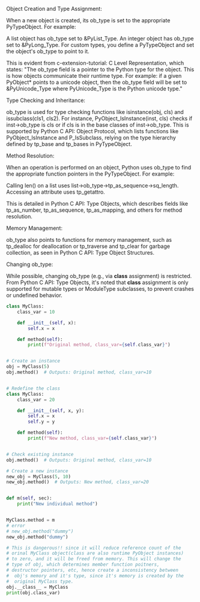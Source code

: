 Object Creation and Type Assignment:

When a new object is created, its ob_type is set to the appropriate PyTypeObject. For example:

A list object has ob_type set to &PyList_Type.
An integer object has ob_type set to &PyLong_Type.
For custom types, you define a PyTypeObject and set the object's ob_type to point to it.


This is evident from c-extension-tutorial: C Level Representation, which states: "The ob_type field is a pointer to the Python type for the object. This is how objects communicate their runtime type. For example: if a given PyObject* points to a unicode object, then the ob_type field will be set to &PyUnicode_Type where PyUnicode_Type is the Python unicode type."


Type Checking and Inheritance:

ob_type is used for type checking functions like isinstance(obj, cls) and issubclass(cls1, cls2). For instance, PyObject_IsInstance(inst, cls) checks if inst->ob_type is cls or if cls is in the base classes of inst->ob_type.
This is supported by Python C API: Object Protocol, which lists functions like PyObject_IsInstance and P_IsSubclass, relying on the type hierarchy defined by tp_base and tp_bases in PyTypeObject.


Method Resolution:

When an operation is performed on an object, Python uses ob_type to find the appropriate function pointers in the PyTypeObject. For example:

Calling len() on a list uses list->ob_type->tp_as_sequence->sq_length.
Accessing an attribute uses tp_getattro.


This is detailed in Python C API: Type Objects, which describes fields like tp_as_number, tp_as_sequence, tp_as_mapping, and others for method resolution.


Memory Management:

ob_type also points to functions for memory management, such as tp_dealloc for deallocation or tp_traverse and tp_clear for garbage collection, as seen in Python C API: Type Object Structures.


Changing ob_type:

While possible, changing ob_type (e.g., via __class__ assignment) is restricted. From Python C API: Type Objects, it's noted that __class__ assignment is only supported for mutable types or ModuleType subclasses, to prevent crashes or undefined behavior.

```python
class MyClass:
    class_var = 10

    def __init__(self, x):
        self.x = x

    def method(self):
        print(f"Original method, class_var={self.class_var}")


# Create an instance
obj = MyClass(5)
obj.method()  # Outputs: Original method, class_var=10


# Redefine the class
class MyClass:
    class_var = 20

    def __init__(self, x, y):
        self.x = x
        self.y = y

    def method(self):
        print(f"New method, class_var={self.class_var}")


# Check existing instance
obj.method()  # Outputs: Original method, class_var=10

# Create a new instance
new_obj = MyClass(5, 10)
new_obj.method()  # Outputs: New method, class_var=20


def m(self, sec):
    print("New individual method")


MyClass.method = m
# error
# new_obj.method("dummy")
new_obj.method("dummy")

# This is dangerous!! since it will reduce reference count of the 
# orinal MyClass object(class are also runtime PyObject instances) 
# to zero, and it will be freed from memory. This will change the 
# type of obj, which determines member function poitners, 
# destructor pointers, etc, hence create a inconsistency between
#  obj's memory and it's type, since it's memory is created by the
#  original MyClass type.
obj.__class__ = MyClass
print(obj.class_var)

```
